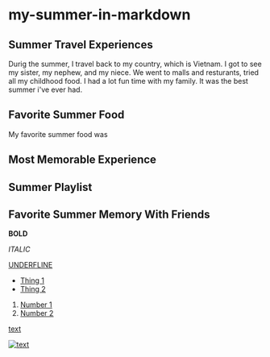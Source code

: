 # my-summer-in-markdown

## Summer Travel Experiences
Durig the summer, I travel back to my country, which is Vietnam. I got to see my sister, my nephew, and my niece. We went to malls and resturants, tried all my childhood food. I had a lot fun time with my family. It was the best summer i've ever had.
## Favorite Summer Food
My favorite summer food was 

## Most Memorable Experience


## Summer Playlist


## Favorite Summer Memory With Friends


**BOLD**

*ITALIC*

<u>UNDERFLINE<u/>

- Thing 1
- Thing 2

1. Number 1
2. Number 2
 
[text](link)

![text](link)
